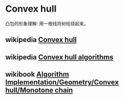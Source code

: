 # Convex hull

凸包的形象理解: 用一根线将树给绕起来。



## wikipedia [Convex hull](https://en.wikipedia.org/wiki/Convex_hull)



## wikipedia [Convex hull algorithms](https://en.wikipedia.org/wiki/Convex_hull_algorithms)



## wikibook [Algorithm Implementation/Geometry/Convex hull/Monotone chain](https://en.wikibooks.org/wiki/Algorithm_Implementation/Geometry/Convex_hull/Monotone_chain)
